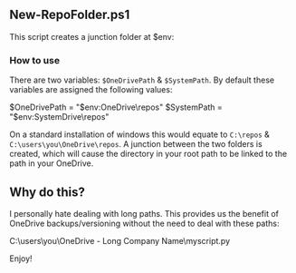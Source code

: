 ## New-RepoFolder.ps1

This script creates a junction folder at $env:

### How to use

There are two variables: `$OneDrivePath` & `$SystemPath`. By default these variables are assigned the following values:

$OneDrivePath = "$env:OneDrive\repos"
$SystemPath = "$env:SystemDrive\repos"

On a standard installation of windows this would equate to `C:\repos` & `C:\users\you\OneDrive\repos`. A junction between the two folders is created, which will cause the directory in your root path to be linked to the path in your OneDrive.

## Why do this?

I personally hate dealing with long paths. This provides us the benefit of OneDrive backups/versioning without the need to deal with these paths:

C:\users\you\OneDrive - Long Company Name\myscript.py

Enjoy!